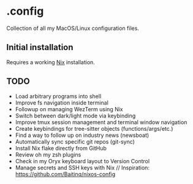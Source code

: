 # .config

Collection of all my MacOS/Linux configuration files.

## Initial installation

Requires a working [Nix](https://nixos.org/download/) installation.

## TODO

- Load arbitrary programs into shell
- Improve fs navigation inside terminal
- Followup on managing WezTerm using Nix
- Switch between dark/light mode via keybinding
- Improve tmux session management and terminal window navigation
- Create keybindings for tree-sitter objects (functions/args/etc.)
- Find a way to follow up on industry news (newsboat)
- Automatically sync specific git repos (git-sync)
- Install Nix flake directly from GitHub
- Review oh my zsh plugins
- Check in my Oryx keyboard layout to Version Control
- Manage secrets and SSH keys with Nix // Inspiration:
  https://github.com/Baitinq/nixos-config
